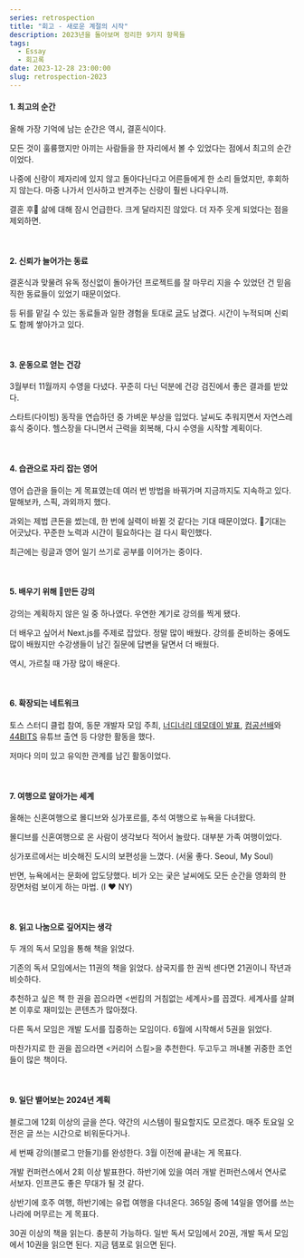 ```yaml
---
series: retrospection
title: "회고 - 새로운 계절의 시작"
description: 2023년을 돌아보며 정리한 9가지 항목들
tags:
  - Essay
  - 회고록
date: 2023-12-28 23:00:00
slug: retrospection-2023
---
```


#### 1. 최고의 순간

올해 가장 기억에 남는 순간은 역시, 결혼식이다.

모든 것이 훌륭했지만 아끼는 사람들을 한 자리에서 볼 수 있었다는 점에서 최고의 순간이었다.

나중에 신랑이 제자리에 있지 않고 돌아다닌다고 어른들에게 한 소리 들었지만, 후회하지 않는다. 마중 나가서 인사하고 반겨주는 신랑이 훨씬 나다우니까.

결혼 후 삶에 대해 잠시 언급한다. 크게 달라지진 않았다. 더 자주 웃게 되었다는 점을 제외하면.

<br/>

#### 2. 신뢰가 늘어가는 동료

결혼식과 맞물려 유독 정신없이 돌아가던 프로젝트를 잘 마무리 지을 수 있었던 건 믿음직한 동료들이 있었기 때문이었다.

등 뒤를 맡길 수 있는 동료들과 일한 경험을 토대로 [글](/trustworthy-colleague-to-rely-on)도 남겼다. 시간이 누적되며 신뢰도 함께 쌓아가고 있다.

<br/>

#### 3. 운동으로 얻는 건강

3월부터 11월까지 수영을 다녔다. 꾸준히 다닌 덕분에 건강 검진에서 좋은 결과를 받았다.

스타트(다이빙) 동작을 연습하던 중 가벼운 부상을 입었다. 날씨도 추워지면서 자연스레 휴식 중이다. 헬스장을 다니면서 근력을 회복해, 다시 수영을 시작할 계획이다.

<br/>

#### 4. 습관으로 자리 잡는 영어

영어 습관을 들이는 게 목표였는데 여러 번 방법을 바꿔가며 지금까지도 지속하고 있다. 말해보카, 스픽, 과외까지 했다.

과외는 제법 큰돈을 썼는데, 한 번에 실력이 바뀔 것 같다는 기대 때문이었다. 기대는 어긋났다. 꾸준한 노력과 시간이 필요하다는 걸 다시 확인했다.

최근에는 링글과 영어 일기 쓰기로 공부를 이어가는 중이다.

<br/>

#### 5. 배우기 위해 만든 강의

강의는 계획하지 않은 일 중 하나였다. 우연한 계기로 강의를 찍게 됐다.

더 배우고 싶어서 Next.js를 주제로 잡았다. 정말 많이 배웠다. 강의를 준비하는 중에도 많이 배웠지만 수강생들이 남긴 질문에 답변을 달면서 더 배웠다.

역시, 가르칠 때 가장 많이 배운다.

<br/>

#### 6. 확장되는 네트워크

토스 스터디 클럽 참여, 동문 개발자 모임 주최, [너디너리 데모데이 발표](https://youtu.be/N1O8xoP_IAo?si=w86LOYVxEdvMYZgN), [컴공선배](https://youtu.be/yV4i3-uuxxw?si=4ReNX8_7Gb77Asmk)와 [44BITS](https://youtu.be/xJ6ueKUTARM?si=bQFnAWU-74pSfsV3) 유튜브 출연 등 다양한 활동을 했다.

저마다 의미 있고 유익한 관계를 남긴 활동이었다.

<br/>

#### 7. 여행으로 알아가는 세계

올해는 신혼여행으로 몰디브와 싱가포르를, 추석 여행으로 뉴욕을 다녀왔다.

몰디브를 신혼여행으로 온 사람이 생각보다 적어서 놀랐다. 대부분 가족 여행이었다.

싱가포르에서는 비슷해진 도시의 보편성을 느꼈다. (서울 좋다. Seoul, My Soul)

반면, 뉴욕에서는 문화에 압도당했다. 비가 오는 궂은 날씨에도 모든 순간을 영화의 한 장면처럼 보이게 하는 마법. (I ❤️ NY)

<br/>

#### 8. 읽고 나눔으로 깊어지는 생각

두 개의 독서 모임을 통해 책을 읽었다.

기존의 독서 모임에서는 11권의 책을 읽었다. 삼국지를 한 권씩 센다면 21권이니 작년과 비슷하다.

추천하고 싶은 책 한 권을 꼽으라면 <썬킴의 거침없는 세계사>를 꼽겠다. 세계사를 살펴본 이후로 재미있는 콘텐츠가 많아졌다.

다른 독서 모임은 개발 도서를 집중하는 모임이다. 6월에 시작해서 5권을 읽었다.

마찬가지로 한 권을 꼽으라면 <커리어 스킬>을 추천한다. 두고두고 꺼내볼 귀중한 조언들이 많은 책이다.

<br/>

#### 9. 일단 뱉어보는 2024년 계획

블로그에 12회 이상의 글을 쓴다. 약간의 시스템이 필요할지도 모르겠다. 매주 토요일 오전은 글 쓰는 시간으로 비워둔다거나.

세 번째 강의(블로그 만들기)를 완성한다. 3월 이전에 끝내는 게 목표다.

개발 컨퍼런스에서 2회 이상 발표한다. 하반기에 있을 여러 개발 컨퍼런스에서 연사로 서보자. 인프콘도 좋은 무대가 될 것 같다.

상반기에 호주 여행, 하반기에는 유럽 여행을 다녀온다. 365일 중에 14일을 영어를 쓰는 나라에 머무르는 게 목표다.

30권 이상의 책을 읽는다. 충분히 가능하다. 일반 독서 모임에서 20권, 개발 독서 모임에서 10권을 읽으면 된다. 지금 템포로 읽으면 된다.
